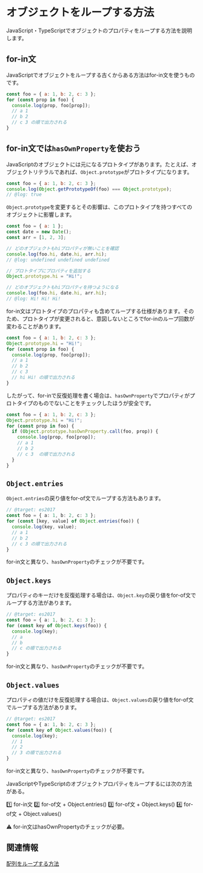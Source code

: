 # オブジェクトをループする方法

JavaScript・TypeScriptでオブジェクトのプロパティをループする方法を説明します。

## for-in文

JavaScriptでオブジェクトをループする古くからある方法はfor-in文を使うものです。

```js twoslash
const foo = { a: 1, b: 2, c: 3 };
for (const prop in foo) {
  console.log(prop, foo[prop]);
  // a 1
  // b 2
  // c 3 の順で出力される
}
```

## for-in文では`hasOwnProperty`を使おう

JavaScriptのオブジェクトには元になるプロトタイプがあります。たとえば、オブジェクトリテラルであれば、`Object.prototype`がプロトタイプになります。

```js twoslash
const foo = { a: 1, b: 2, c: 3 };
console.log(Object.getPrototypeOf(foo) === Object.prototype);
// @log: true
```

`Object.prototype`を変更するとその影響は、このプロトタイプを持つすべてのオブジェクトに影響します。

```js twoslash
const foo = { a: 1 };
const date = new Date();
const arr = [1, 2, 3];

// どのオブジェクトもhiプロパティが無いことを確認
console.log(foo.hi, date.hi, arr.hi);
// @log: undefined undefined undefined

// プロトタイプにプロパティを追加する
Object.prototype.hi = "Hi!";

// どのオブジェクトもhiプロパティを持つようになる
console.log(foo.hi, date.hi, arr.hi);
// @log: Hi! Hi! Hi!
```

for-in文はプロトタイプのプロパティも含めてループする仕様があります。そのため、プロトタイプが変更されると、意図しないところでfor-inのループ回数が変わることがあります。

```js twoslash
const foo = { a: 1, b: 2, c: 3 };
Object.prototype.hi = "Hi!";
for (const prop in foo) {
  console.log(prop, foo[prop]);
  // a 1
  // b 2
  // c 3
  // hi Hi! の順で出力される
}
```

したがって、for-inで反復処理を書く場合は、`hasOwnProperty`でプロパティがプロトタイプのものでないことをチェックしたほうが安全です。

```js twoslash
const foo = { a: 1, b: 2, c: 3 };
Object.prototype.hi = "Hi!";
for (const prop in foo) {
  if (Object.prototype.hasOwnProperty.call(foo, prop)) {
    console.log(prop, foo[prop]);
    // a 1
    // b 2
    // c 3  の順で出力される
  }
}
```

## `Object.entries`

`Object.entries`の戻り値をfor-of文でループする方法もあります。

```ts twoslash
// @target: es2017
const foo = { a: 1, b: 2, c: 3 };
for (const [key, value] of Object.entries(foo)) {
  console.log(key, value);
  // a 1
  // b 2
  // c 3 の順で出力される
}
```

for-in文と異なり、`hasOwnProperty`のチェックが不要です。

## `Object.keys`

プロパティのキーだけを反復処理する場合は、`Object.key`の戻り値をfor-of文でループする方法があります。

```ts twoslash
// @target: es2017
const foo = { a: 1, b: 2, c: 3 };
for (const key of Object.keys(foo)) {
  console.log(key);
  // a
  // b
  // c の順で出力される
}
```

for-in文と異なり、`hasOwnProperty`のチェックが不要です。

## `Object.values`

プロパティの値だけを反復処理する場合は、`Object.values`の戻り値をfor-of文でループする方法があります。

```ts twoslash
// @target: es2017
const foo = { a: 1, b: 2, c: 3 };
for (const key of Object.values(foo)) {
  console.log(key);
  // 1
  // 2
  // 3 の順で出力される
}
```

for-in文と異なり、`hasOwnProperty`のチェックが不要です。

<TweetILearned>

JavaScriptやTypeScriptのオブジェクトプロパティをループするには次の方法がある。

1️⃣ for-in文
2️⃣ for-of文 + Object.entries()
3️⃣ for-of文 + Object.keys()
4️⃣ for-of文 + Object.values()

⚠️ for-in文はhasOwnPropertyのチェックが必要。

</TweetILearned>

## 関連情報

[配列をループする方法](../array/how-to-loop-an-array.md)
